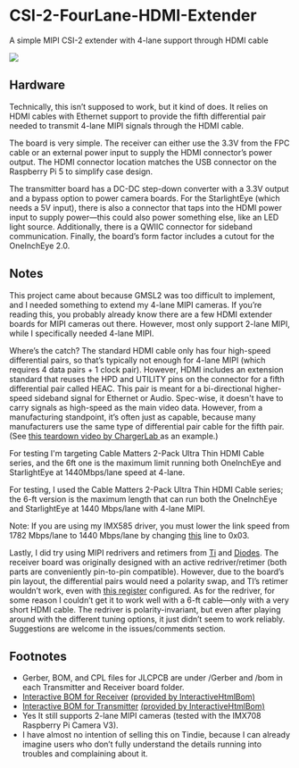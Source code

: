 # CSI-2-FourLane-HDMI-Extender
A simple MIPI CSI-2 extender with 4-lane support through HDMI cable

![](https://github.com/will127534/CSI-2-FourLane-HDMI-Extender/blob/main/Images/_DSC7815.jpg)

## Hardware
Technically, this isn’t supposed to work, but it kind of does. It relies on HDMI cables with Ethernet support to provide the fifth differential pair needed to transmit 4-lane MIPI signals through the HDMI cable.

The board is very simple. The receiver can either use the 3.3V from the FPC cable or an external power input to supply the HDMI connector’s power output. The HDMI connector location matches the USB connector on the Raspberry Pi 5 to simplify case design.

The transmitter board has a DC-DC step-down converter with a 3.3V output and a bypass option to power camera boards. For the StarlightEye (which needs a 5V input), there is also a connector that taps into the HDMI power input to supply power—this could also power something else, like an LED light source. Additionally, there is a QWIIC connector for sideband communication. Finally, the board’s form factor includes a cutout for the OneInchEye 2.0.

## Notes

This project came about because GMSL2 was too difficult to implement, and I needed something to extend my 4-lane MIPI cameras. If you’re reading this, you probably already know there are a few HDMI extender boards for MIPI cameras out there. However, most only support 2-lane MIPI, while I specifically needed 4-lane MIPI.

Where’s the catch? The standard HDMI cable only has four high-speed differential pairs, so that’s typically not enough for 4-lane MIPI (which requires 4 data pairs + 1 clock pair). However, HDMI includes an extension standard that reuses the HPD and UTILITY pins on the connector for a fifth differential pair called HEAC. This pair is meant for a bi-directional higher-speed sideband signal for Ethernet or Audio. Spec-wise, it doesn't have to carry signals as high-speed as the main video data. However, from a manufacturing standpoint, it’s often just as capable, because many manufacturers use the same type of differential pair cable for the fifth pair. (See [this teardown video by ChargerLab ](https://www.youtube.com/watch?v=UTeQvG3jk0k) as an example.)

For testing I'm targeting Cable Matters 2-Pack Ultra Thin HDMI Cable series, and the 6ft one is the maximum limit running both OneInchEye and StarlightEye at 1440Mbps/lane speed at 4-lane.

For testing, I used the Cable Matters 2-Pack Ultra Thin HDMI Cable series; the 6-ft version is the maximum length that can run both the OneInchEye and StarlightEye at 1440 Mbps/lane with 4-lane MIPI.

Note: If you are using my IMX585 driver, you must lower the link speed from 1782 Mbps/lane to 1440 Mbps/lane by changing [this](https://github.com/will127534/imx585-v4l2-driver/blob/main/imx585.c#L210) line to 0x03.


Lastly, I did try using MIPI redrivers and retimers from [Ti](https://www.ti.com/product/SN65DPHY440SS) and [Diodes](https://www.diodes.com/part/view/PI2MEQX2505). The receiver board was originally designed with an active redriver/retimer (both parts are conveniently pin-to-pin compatible). However, due to the board’s pin layout, the differential pairs would need a polarity swap, and TI’s retimer wouldn’t work, even with [this register](https://e2e.ti.com/support/interface-group/interface/f/interface-forum/1187578/sn65dphy440ss-in-a-csi-application-is-it-possible-to-invert-n-and-p-on-both-sides-of-the-chip-except-for-the-clk) configured. As for the redriver, for some reason I couldn’t get it to work well with a 6-ft cable—only with a very short HDMI cable. The redriver is polarity-invariant, but even after playing around with the different tuning options, it just didn’t seem to work reliably. Suggestions are welcome in the issues/comments section.

## Footnotes

* Gerber, BOM, and CPL files for JLCPCB are under /Gerber and /bom in each Transmitter and Receiver board folder.
* [Interactive BOM for Receiver](https://htmlpreview.github.io/?https://github.com/will127534/CSI-2-FourLane-HDMI-Extender/blob/main/Receiver/bom/ibom.html) [(provided by InteractiveHtmlBom)
](https://github.com/openscopeproject/InteractiveHtmlBom)
* [Interactive BOM for Transmitter](https://htmlpreview.github.io/?https://github.com/will127534/CSI-2-FourLane-HDMI-Extender/blob/main/Transmitter/bom/ibom.html) [(provided by InteractiveHtmlBom)
](https://github.com/openscopeproject/InteractiveHtmlBom)
* Yes It still supports 2-lane MIPI cameras (tested with the IMX708 Raspberry Pi Camera V3).
* I have almost no intention of selling this on Tindie, because I can already imagine users who don’t fully understand the details running into troubles and complaining about it.
